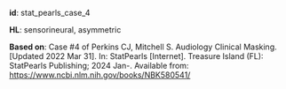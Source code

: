 __id__: stat_pearls_case_4

__HL__: sensorineural, asymmetric

__Based on__: Case #4 of Perkins CJ, Mitchell S. Audiology Clinical Masking. [Updated 2022 Mar 31]. In: StatPearls [Internet]. Treasure Island (FL): StatPearls Publishing; 2024 Jan-. Available from: https://www.ncbi.nlm.nih.gov/books/NBK580541/
